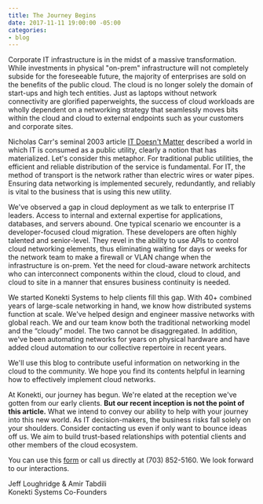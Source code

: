 ```yaml
---
title: The Journey Begins
date: 2017-11-11 19:00:00 -05:00
categories:
- blog
---
```


Corporate IT infrastructure is in the midst of a massive transformation. While investments in physical "on-prem" infrastructure will not completely subside for the foreseeable future, the majority of enterprises are sold on the benefits of the public cloud. The cloud is no longer solely the domain of start-ups and high tech entities. Just as laptops without network connectivity are glorified paperweights, the success of cloud workloads are wholly dependent on a networking strategy that seamlessly moves bits within the cloud and cloud to external endpoints such as your customers and corporate sites.

Nicholas Carr's seminal 2003 article [IT Doesn't Matter](https://hbr.org/2003/05/it-doesnt-matter) described a world in which IT is consumed as a public utility, clearly a notion that has materialized. Let's consider this metaphor. For traditional public utilities, the efficient and reliable distribution of the service is fundamental. For IT, the method of transport is the network rather than electric wires or water pipes. Ensuring data networking is implemented securely, redundantly, and reliably is vital to the business that is using this new utility.

We've observed a gap in cloud deployment as we talk to enterprise IT leaders. Access to internal and external expertise for applications, databases, and servers abound. One typical scenario we encounter is a developer-focused cloud migration. These developers are often highly talented and senior-level. They revel in the ability to use APIs to control cloud networking elements, thus eliminating waiting for days or weeks for the network team to make a firewall or VLAN change when the infrastructure is on-prem. Yet the need for cloud-aware network architects who can interconnect components within the cloud, cloud to cloud, and cloud to site in a manner that ensures business continuity is needed.

We started Konekti Systems to help clients fill this gap. With 40+ combined years of large-scale networking in hand, we know how distributed systems function at scale. We've helped design and engineer massive networks with global reach. We and our team know both the traditional networking model and the “cloudy” model. The two cannot be disaggregated. In addition, we've been automating networks for years on physical hardware and have added cloud automation to our collective repertoire in recent years.

We'll use this blog to contribute useful information on networking in the cloud to the community. We hope you find its contents helpful in learning how to effectively implement cloud networks.

At Konekti, our journey has begun. We're elated at the reception we've gotten from our early clients. **But our recent inception is not the point of this article.** What we intend to convey our ability to help with your journey into this new world. As IT decision-makers, the business risks fall solely on your shoulders. Consider contacting us even if only want to bounce ideas off us. We aim to build trust-based relationships with potential clients and other members of the cloud ecosystem.

You can use this [form](https://konekti.us/#contact-us) or call us directly at (703) 852-5160. We look forward to our interactions.

Jeff Loughridge & Amir Tabdili<br>
Konekti Systems Co-Founders

